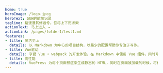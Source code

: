 ```yaml
---
home: true
heroImage: /logo.jpeg
heroText: SUH的前端记录
tagline: 路漫漫其修远兮，吾将上下而求索
actionText: 马上进入 →
actionLink: /pages/folder1/test1.md
features:
- title: 简洁至上
  details: 以 Markdown 为中心的项目结构，以最少的配置帮助你专注于写作。
- title: Vue驱动
  details: 享受 Vue + webpack 的开发体验，在 Markdown 中使用 Vue 组件，同时可以使用 Vue 来开发自定义主题。
- title: 高性能
  details: VuePress 为每个页面预渲染生成静态的 HTML，同时在页面被加载的时候，将作为 SPA 运行。
---
```

<!-- 
<ClientOnly>
  <BottomData/>
</ClientOnly> -->